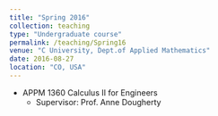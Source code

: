 ```yaml
---
title: "Spring 2016"
collection: teaching
type: "Undergraduate course"
permalink: /teaching/Spring16
venue: "C University, Dept.of Applied Mathematics"
date: 2016-08-27
location: "CO, USA"
---
```


* APPM 1360 Calculus II for Engineers
  * Supervisor: Prof. Anne Dougherty
